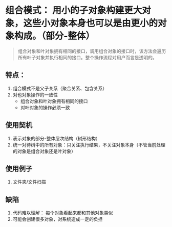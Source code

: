 # 组合模式： 用小的子对象构建更大对象，这些小对象本身也可以是由更小的对象构成。（部分-整体）
> 组合对象和叶对象拥有相同的接口，调用组合对象的接口时，该方法会遍历所有叶子对象并执行相同的接口。整个操作流程对用户而言是透明的。


## 特点：
1. 组合模式不是父子关系（聚合关系、包含关系）
2. 对也对象操作的一致性
   - 组合对象和叶对象拥有相同的接口
   - 对叶对象的操作必须一致

## 使用契机
1. 表示对象的部分-整体层次结构（树形结构）
2. 统一对待树中的所有对象：只关注执行结果，不关注对象本身（不管当前处理的对象是组合对象还是叶对象）

## 使用例子
1. 文件夹/文件扫描

## 缺陷
1. 代码难以理解： 每个对象看起来都和其他对象类似
2. 可能会创建很多对象，对系统造成一定的负担